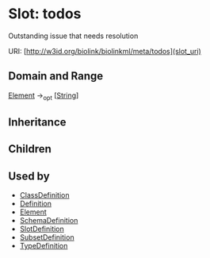 # Slot: todos


Outstanding issue that needs resolution

URI: [http://w3id.org/biolink/biolinkml/meta/todos](slot_uri)
## Domain and Range

[Element](Element.md) -><sub>opt</sub> [[String](String.md)]
## Inheritance

## Children

## Used by

 * [ClassDefinition](ClassDefinition.md)
 * [Definition](Definition.md)
 * [Element](Element.md)
 * [SchemaDefinition](SchemaDefinition.md)
 * [SlotDefinition](SlotDefinition.md)
 * [SubsetDefinition](SubsetDefinition.md)
 * [TypeDefinition](TypeDefinition.md)

